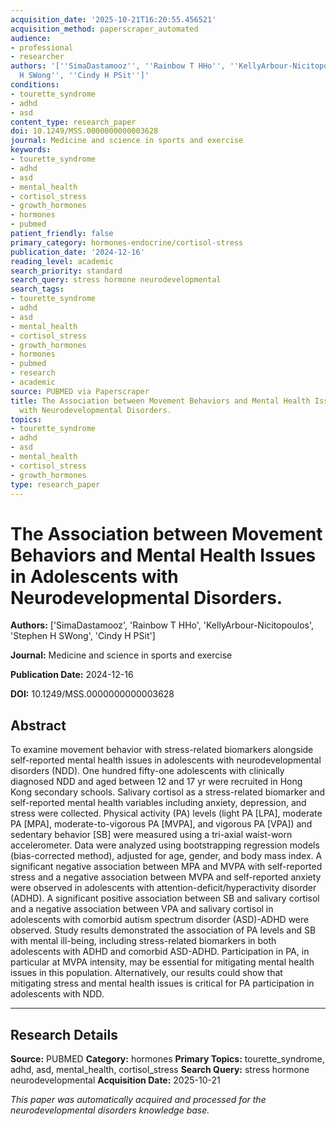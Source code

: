 ```yaml
---
acquisition_date: '2025-10-21T16:20:55.456521'
acquisition_method: paperscraper_automated
audience:
- professional
- researcher
authors: '[''SimaDastamooz'', ''Rainbow T HHo'', ''KellyArbour-Nicitopoulos'', ''Stephen
  H SWong'', ''Cindy H PSit'']'
conditions:
- tourette_syndrome
- adhd
- asd
content_type: research_paper
doi: 10.1249/MSS.0000000000003628
journal: Medicine and science in sports and exercise
keywords:
- tourette_syndrome
- adhd
- asd
- mental_health
- cortisol_stress
- growth_hormones
- hormones
- pubmed
patient_friendly: false
primary_category: hormones-endocrine/cortisol-stress
publication_date: '2024-12-16'
reading_level: academic
search_priority: standard
search_query: stress hormone neurodevelopmental
search_tags:
- tourette_syndrome
- adhd
- asd
- mental_health
- cortisol_stress
- growth_hormones
- hormones
- pubmed
- research
- academic
source: PUBMED via Paperscraper
title: The Association between Movement Behaviors and Mental Health Issues in Adolescents
  with Neurodevelopmental Disorders.
topics:
- tourette_syndrome
- adhd
- asd
- mental_health
- cortisol_stress
- growth_hormones
type: research_paper
---
```


# The Association between Movement Behaviors and Mental Health Issues in Adolescents with Neurodevelopmental Disorders.

**Authors:** ['SimaDastamooz', 'Rainbow T HHo', 'KellyArbour-Nicitopoulos', 'Stephen H SWong', 'Cindy H PSit']

**Journal:** Medicine and science in sports and exercise

**Publication Date:** 2024-12-16

**DOI:** 10.1249/MSS.0000000000003628

## Abstract

To examine movement behavior with stress-related biomarkers alongside self-reported mental health issues in adolescents with neurodevelopmental disorders (NDD). One hundred fifty-one adolescents with clinically diagnosed NDD and aged between 12 and 17 yr were recruited in Hong Kong secondary schools. Salivary cortisol as a stress-related biomarker and self-reported mental health variables including anxiety, depression, and stress were collected. Physical activity (PA) levels (light PA [LPA], moderate PA [MPA], moderate-to-vigorous PA [MVPA], and vigorous PA [VPA]) and sedentary behavior [SB] were measured using a tri-axial waist-worn accelerometer. Data were analyzed using bootstrapping regression models (bias-corrected method), adjusted for age, gender, and body mass index. A significant negative association between MPA and MVPA with self-reported stress and a negative association between MVPA and self-reported anxiety were observed in adolescents with attention-deficit/hyperactivity disorder (ADHD). A significant positive association between SB and salivary cortisol and a negative association between VPA and salivary cortisol in adolescents with comorbid autism spectrum disorder (ASD)-ADHD were observed. Study results demonstrated the association of PA levels and SB with mental ill-being, including stress-related biomarkers in both adolescents with ADHD and comorbid ASD-ADHD. Participation in PA, in particular at MVPA intensity, may be essential for mitigating mental health issues in this population. Alternatively, our results could show that mitigating stress and mental health issues is critical for PA participation in adolescents with NDD.

---

## Research Details

**Source:** PUBMED
**Category:** hormones
**Primary Topics:** tourette_syndrome, adhd, asd, mental_health, cortisol_stress
**Search Query:** stress hormone neurodevelopmental
**Acquisition Date:** 2025-10-21

*This paper was automatically acquired and processed for the neurodevelopmental disorders knowledge base.*
